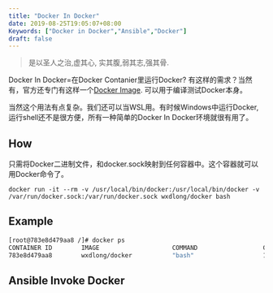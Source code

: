 ```yaml
---
title: "Docker In Docker"
date: 2019-08-25T19:05:07+08:00
Keywords: ["Docker in Docker","Ansible","Docker"]
draft: false
---
```

>是以圣人之治,虚其心, 实其腹,弱其志,强其骨.

Docker In Docker=在Docker Contanier里运行Docker? 有这样的需求？当然有，官方还专门有这样一个[Docker Image](!https://hub.docker.com/_/docker). 可以用于编译测试Docker本身。

当然这个用法有点复杂。我们还可以当WSL用。有时候Windows中运行Docker,运行shell还不是很方便，所有一种简单的Docker In Docker环境就很有用了。

<!--more-->

## How

只需将Docker二进制文件，和docker.sock映射到任何容器中。这个容器就可以用Docker命令了。

`docker run -it --rm -v /usr/local/bin/docker:/usr/local/bin/docker -v /var/run/docker.sock:/var/run/docker.sock wxdlong/docker bash`

## Example
```bash
[root@783e8d479aa8 /]# docker ps
CONTAINER ID        IMAGE                    COMMAND                  CREATED             STATUS              PORTS               NAMES
783e8d479aa8        wxdlong/docker           "bash"                   12 seconds ago      Up 11 seconds                           modest_poitras
```

## Ansible Invoke Docker

